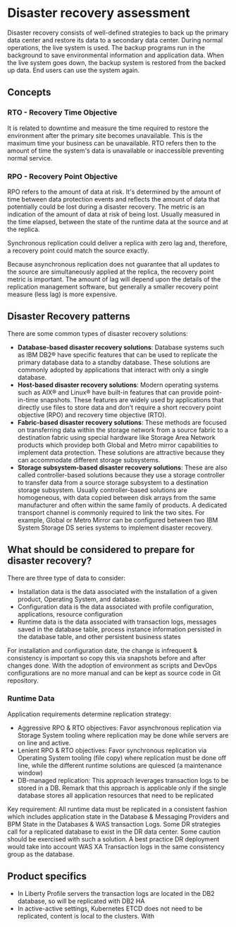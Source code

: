 # Disaster recovery assessment

Disaster recovery consists of well-defined strategies to back up the primary data center and restore its data to a secondary data 
center. During normal operations, the live system is used. The backup programs run in the background to save environmental information
 and application data. When the live system goes down, the backup system is restored from the backed up data. End users can use the system again.

## Concepts

### RTO - Recovery Time Objective 

It is related to downtime and measure the time required to restore the environment after the primary site becomes unavailable. 
This is the maximum time your business can be unavailable. RTO refers then to the amount of time the system's data is unavailable
 or inaccessible preventing normal service.

### RPO - Recovery Point Objective 

RPO refers to the amount of data at risk. It's determined by the amount of time between data protection events and 
reflects the amount of data that potentially could be lost during a disaster recovery. The metric is an indication
 of the amount of data at risk of being lost. Usually measured in the time elapsed, between the state of the runtime data
 at the source and at the replica.

Synchronous replication could deliver a replica with zero lag and, therefore, a recovery point could match the source exactly.

Because asynchronous replication does not guarantee that all updates to the source are simultaneously applied at the replica,
 the recovery point metric is important. The amount of lag will depend upon the details of the replication management software,
 but generally a smaller recovery point measure (less lag) is more expensive.

## Disaster Recovery patterns

There are some common types of disaster recovery solutions:

* **Database-based disaster recovery solutions**: Database systems such as IBM DB2® have specific features that can be used to
 replicate the primary database data to a standby database. These solutions are commonly adopted by applications that interact 
 with only a single database.
* **Host-based disaster recovery solutions**: Modern operating systems such as AIX® and Linux® have built-in features that can
 provide point-in-time snapshots. These features are widely used by applications that directly use files to store data and don't
 require a short recovery point objective (RPO) and recovery time objective (RTO).
* **Fabric-based disaster recovery solutions**: These methods are focused on transferring data within the storage network from
 a source fabric to a destination fabric using special hardware like Storage Area Network products which providep both Global
 and Metro mirror capabilities to implement data protection. These solutions are attractive because they can accommodate different
storage subsystems. 
* **Storage subsystem-based disaster recovery solutions**: These are also called controller-based solutions because they use a
 storage controller to transfer data from a source storage subsystem to a destination storage subsystem. 
 Usually controller-based solutions are homogeneous, with data copied between disk arrays from the same manufacturer and often
 within the same family of products. A dedicated transport channel is commonly required to link the two sites. 
 For example, Global or Metro Mirror can be configured between two IBM System Storage DS series systems to implement disaster recovery.

## What should be considered to prepare for disaster recovery?   

There are three type of data to consider:

* Installation data is the data associated with the installation of a given product, Operating System, and database.
* Configuration data is the data associated with profile configuration, applications, resource configuration
* Runtime data is the data associated with transaction logs, messages saved in the database table, 
process instance information persisted in the database table, and other persistent business states

For installation and configuration date, the change is infrequent & consistency is important so copy this via snapshots before and after changes done. 
With the adoption of environment as scripts and DevOps configurations are no more manual and can be kept as source code in Git repository.

### Runtime Data

Application requirements determine replication strategy:

* Aggressive RPO & RTO objectives: Favor asynchronous replication via Storage System tooling where replication may be done while servers are on line and active.
* Lenient RPO & RTO objectives: Favor synchronous replication via Operating System tooling (file copy) where replication must be done off line, while the different runtime solutions are quiesced (a maintenance window)
* DB-managed replication: This approach leverages transaction logs to be stored in a DB. Remark that this approach is applicable only if the single database stores all application resources that need to be replicated

Key requirement: All runtime data must be replicated in a consistent fashion which includes application state in the Database & Messaging Providers and
BPM State in the Databases & WAS transaction Logs.
Some DR strategies call for a replicated database to exist in the DR data center. Some caution should be exercised with such a solution. 
A best practice DR deployment would take into account WAS XA Transaction logs in the same consistency group as the database.

## Product specifics

* In Liberty Profile servers the transaction logs are located in the DB2 database, so will 
be replicated with DB2 HA
* In active-active settings, Kubernetes ETCD does not need to be replicated, content is local to the clusters. 
With 
